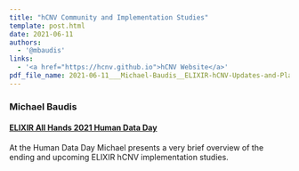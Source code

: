```yaml
---
title: "hCNV Community and Implementation Studies"
template: post.html 
date: 2021-06-11
authors:
  - '@mbaudis'
links:
  - '<a href="https://hcnv.github.io">hCNV Website</a>'
pdf_file_name: 2021-06-11___Michael-Baudis__ELIXIR-hCNV-Updates-and-Plans__ELIXIR-Human-Data-Day.pdf
---
```


### Michael Baudis
#### [ELIXIR All Hands 2021 Human Data Day](https://elixirallhands.eventscase.com/EN/meeting)

At the Human Data Day Michael presents a very brief overview of the ending and
upcoming ELIXIR hCNV implementation studies.

<!--more-->
